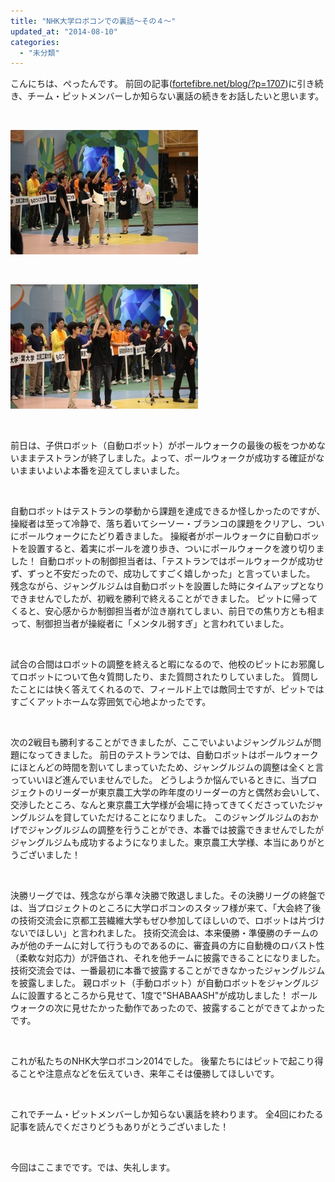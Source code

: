 ```yaml
---
title: "NHK大学ロボコンでの裏話～その４～"
updated_at: "2014-08-10"
categories: 
  - "未分類"
---
```


こんにちは、ぺったんです。 前回の記事([fortefibre.net/blog/?p=1707](http://www.fortefibre.net/blog/?p=1707))に引き続き、チーム・ピットメンバーしか知らない裏話の続きをお話したいと思います。

 

[![IMG_0135](images/IMG_0135-300x199.jpg)](http://www.fortefibre.net/blog/wp-content/uploads/2014/08/IMG_0135.jpg)

 

[![IMG_0142](images/IMG_0142-300x199.jpg)](http://www.fortefibre.net/blog/wp-content/uploads/2014/08/IMG_0142.jpg)

 

前日は、子供ロボット（自動ロボット）がポールウォークの最後の板をつかめないままテストランが終了しました。よって、ポールウォークが成功する確証がないままいよいよ本番を迎えてしまいました。

 

自動ロボットはテストランの挙動から課題を達成できるか怪しかったのですが、操縦者は至って冷静で、落ち着いてシーソー・ブランコの課題をクリアし、ついにポールウォークにたどり着きました。 操縦者がポールウォークに自動ロボットを設置すると、着実にポールを渡り歩き、ついにポールウォークを渡り切りました！ 自動ロボットの制御担当者は、「テストランではポールウォークが成功せず、ずっと不安だったので、成功してすごく嬉しかった」と言っていました。 残念ながら、ジャングルジムは自動ロボットを設置した時にタイムアップとなりできませんでしたが、初戦を勝利で終えることができました。 ピットに帰ってくると、安心感からか制御担当者が泣き崩れてしまい、前日での焦り方とも相まって、制御担当者が操縦者に「メンタル弱すぎ」と言われていました。

 

試合の合間はロボットの調整を終えると暇になるので、他校のピットにお邪魔してロボットについて色々質問したり、また質問されたりしていました。 質問したことには快く答えてくれるので、フィールド上では敵同士ですが、ピットではすごくアットホームな雰囲気で心地よかったです。

 

次の2戦目も勝利することができましたが、ここでいよいよジャングルジムが問題になってきました。 前日のテストランでは、自動ロボットはポールウォークにほとんどの時間を割いてしまっていたため、ジャングルジムの調整は全くと言っていいほど進んでいませんでした。 どうしようか悩んでいるときに、当プロジェクトのリーダーが東京農工大学の昨年度のリーダーの方と偶然お会いして、交渉したところ、なんと東京農工大学様が会場に持ってきてくださっていたジャングルジムを貸していただけることになりました。 このジャングルジムのおかげでジャングルジムの調整を行うことができ、本番では披露できませんでしたがジャングルジムも成功するようになりました。東京農工大学様、本当にありがとうございました！

 

決勝リーグでは、残念ながら準々決勝で敗退しました。その決勝リーグの終盤では、当プロジェクトのところに大学ロボコンのスタッフ様が来て、「大会終了後の技術交流会に京都工芸繊維大学もぜひ参加してほしいので、ロボットは片づけないでほしい」と言われました。 技術交流会は、本来優勝・準優勝のチームのみが他のチームに対して行うものであるのに、審査員の方に自動機のロバスト性（柔軟な対応力）が評価され、それを他チームに披露できることになりました。 技術交流会では、一番最初に本番で披露することができなかったジャングルジムを披露しました。 親ロボット（手動ロボット）が自動ロボットをジャングルジムに設置するところから見せて、1度で"SHABAASH"が成功しました！ ポールウォークの次に見せたかった動作であったので、披露することができてよかったです。

 

これが私たちのNHK大学ロボコン2014でした。 後輩たちにはピットで起こり得ることや注意点などを伝えていき、来年こそは優勝してほしいです。

 

これでチーム・ピットメンバーしか知らない裏話を終わります。 全4回にわたる記事を読んでくださりどうもありがとうございました！

 

今回はここまでです。では、失礼します。
